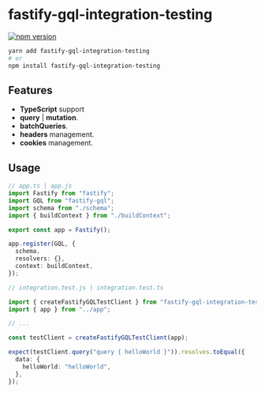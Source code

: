 # fastify-gql-integration-testing

[![npm version](https://badge.fury.io/js/fastify-gql-integration-testing.svg)](https://badge.fury.io/js/fastify-gql-integration-testing)

```sh
yarn add fastify-gql-integration-testing
# or
npm install fastify-gql-integration-testing
```

## Features

- **TypeScript** support
- **query** | **mutation**.
- **batchQueries**.
- **headers** management.
- **cookies** management.

## Usage

```ts
// app.ts | app.js
import Fastify from "fastify";
import GQL from "fastify-gql";
import schema from "./schema";
import { buildContext } from "./buildContext";

export const app = Fastify();

app.register(GQL, {
  schema,
  resolvers: {},
  context: buildContext,
});
```

```ts
// integration.test.js | integration.test.ts

import { createFastifyGQLTestClient } from "fastify-gql-integration-testing";
import { app } from "../app";

// ...

const testClient = createFastifyGQLTestClient(app);

expect(testClient.query("query { helloWorld }")).resolves.toEqual({
  data: {
    helloWorld: "helloWorld",
  },
});
```
